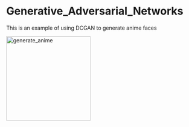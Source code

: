 # Generative_Adversarial_Networks

This is an example of using DCGAN to generate anime faces

<img width="223" alt="generate_anime" src="https://user-images.githubusercontent.com/72559776/173016211-6622fdfb-afed-4574-9300-cbcb7057ccd4.png">
